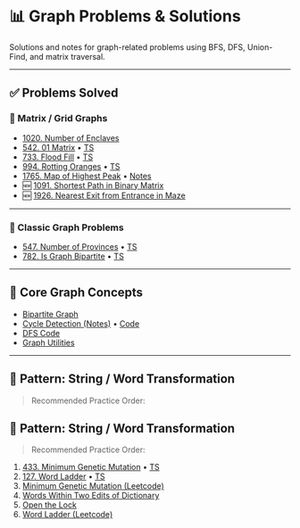 # 📊 Graph Problems & Solutions

Solutions and notes for graph-related problems using BFS, DFS, Union-Find, and matrix traversal.

---

## ✅ Problems Solved

### 🔹 Matrix / Grid Graphs

- [1020. Number of Enclaves](1020.enclave.md)
- [542. 01 Matrix](542.01matrix.md) • [TS](542.01matrix.ts)
- [733. Flood Fill](733.floodfill.md) • [TS](733.floodfill.ts)
- [994. Rotting Oranges](994.rottingOranges.md) • [TS](994.rottingOranges.ts)
- [1765. Map of Highest Peak](1765.maxofhighestpeak.md) • [Notes](1765.maxofhighestpeak.txt)
- 🆕 [1091. Shortest Path in Binary Matrix](https://leetcode.com/problems/shortest-path-in-binary-matrix/)
- 🆕 [1926. Nearest Exit from Entrance in Maze](https://leetcode.com/problems/nearest-exit-from-entrance-in-maze/)

---

### 🔹 Classic Graph Problems

- [547. Number of Provinces](547Province.md) • [TS](547provinces.ts)
- [782. Is Graph Bipartite](782.bipartegraph.md) • [TS](782.biparteGraph.ts)

---

## 🧠 Core Graph Concepts

- [Bipartite Graph](biparte.md)
- [Cycle Detection (Notes)](cycles.md) • [Code](detectcycle.ts)
- [DFS Code](dfs.ts)
- [Graph Utilities](graph.ts)

---

## 🔁 Pattern: String / Word Transformation

> Recommended Practice Order:
## 🔁 Pattern: String / Word Transformation

> Recommended Practice Order:

1. [433. Minimum Genetic Mutation](433.MinimumGeneticMutation.md) • [TS](433.MinimumGeneticMutation.ts)
2. [127. Word Ladder](127.wordladder.md) • [TS](127.wordladder.ts)
3. [Minimum Genetic Mutation (Leetcode)](https://leetcode.com/problems/minimum-genetic-mutation/)
4. [Words Within Two Edits of Dictionary](https://leetcode.com/problems/words-within-two-edits-of-dictionary/)
5. [Open the Lock](https://leetcode.com/problems/open-the-lock/)
6. [Word Ladder (Leetcode)](https://leetcode.com/problems/word-ladder/)
